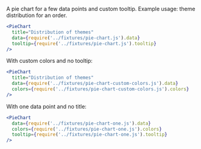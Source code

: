 A pie chart for a few data points and custom tooltip.
Example usage: theme distribution for an order.

```jsx
<PieChart
  title="Distribution of themes"
  data={require('../fixtures/pie-chart.js').data}
  tooltip={require('../fixtures/pie-chart.js').tooltip}
/>
```

With custom colors and no tooltip:

```jsx
<PieChart
  title="Distribution of themes"
  data={require('../fixtures/pie-chart-custom-colors.js').data}
  colors={require('../fixtures/pie-chart-custom-colors.js').colors}
/>
```

With one data point and no title:

```jsx
<PieChart
  data={require('../fixtures/pie-chart-one.js').data}
  colors={require('../fixtures/pie-chart-one.js').colors}
  tooltip={require('../fixtures/pie-chart-one.js').tooltip}
/>
```
